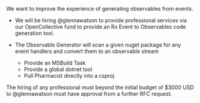 We want to improve the experience of generating observables from events.

* We will be hiring @glennawatson to provide professional services via our OpenCollective fund to provide an Rx Event to Observables code generation tool.

* The Observable Generator will scan a given nuget package for any event handlers and convert them to an observable stream
    * Provide an MSBuild Task 
    * Provide a global dotnet tool
    * Pull Pharmacist directly into a csproj

The hiring of any professional must beyond the initial budget of $3000 USD to @glennawatson must have approval from a further RFC request.
